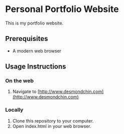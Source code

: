 # Personal Portfolio Website
This is my portfolio website.
## Prerequisites
- A modern web browser
## Usage Instructions
### On the web
1. Navigate to [http://www.desmondchin.com](http://www.desmondchin.com)
### Locally
1. Clone this repository to your computer.
2. Open index.html in your web browser.
